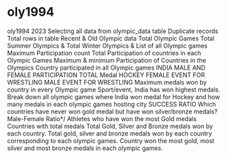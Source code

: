 # oly1994
oly1994 2023
Selecting all data from olympic_data table
Duplicate records
Total rows in table 
Recent & Old Olympic data 
Total Olympic Games 
Total Summer Olympics & Total Winter Olympics & List of all Olympic games 
Maximum Participation count
Total Participation of countries in each Olympic Games 
Maximum & minimum Participation of Countries in the Olympics
Country participated in all Olympic games 
INDIA MALE AND FEMALE PARTICIPATION 
TOTAL Medal HOCKEY 
FEMALE EVENT FOR WRESTLING
MALE EVENT FOR WRESTLING
Maximum medals won by country in every Olympic game
Sport/event, India has won highest medals.
Break down all olympic games where India won medal for Hockey and how many medals in each olympic games 
hosting city 
SUCCESS RATIO 
Which countries have never won gold medal but have won silver/bronze medals?
Male-Female Ratio*/
Athletes who have won the most Gold medals
Countries with total medals
Total Gold, Silver and Bronze medals won by each country.
Total gold, silver and bronze medals won by each country corresponding to each olympic games.
Country won the most gold, most silver and most bronze medals in each olympic games.
